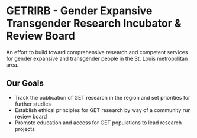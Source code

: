 # GETRIRB - Gender Expansive Transgender Research Incubator & Review Board

An effort to build toward comprehensive research and competent services for gender expansive and transgender people in the St. Louis metropolitan area.

## Our Goals
* Track the publication of GET research in the region and set priorities for further studies
* Establish ethical principles for GET research by way of a community run review board
* Promote education and access for GET populations to lead research projects

